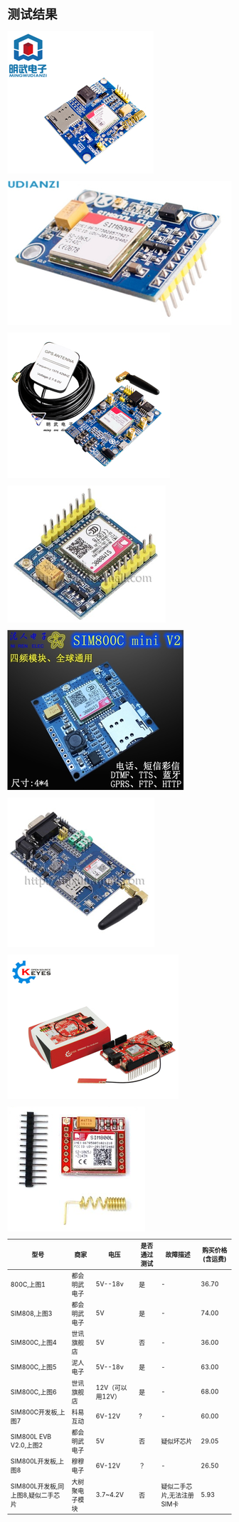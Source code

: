 # 测试结果

![s](s/001.png)

![s](s/002.png)

![s](s/003.png)

![s](s/004.png)

![s](s/005.png)

![s](s/006.png)

![s](s/007.png)

![s](s/008.png)

| 型号                               | 商家           | 电压             | 是否通过测试 | 故障描述                   | 购买价格(含运费) |
| ---------------------------------- | -------------- | ---------------- | ------------ | -------------------------- | ---------------- |
| 800C,上图1                         | 都会明武电子   | 5V--18v          | 是           | -                          | 36.70            |
| SIM808,上图3                       | 都会明武电子   | 5V               | 是           | -                          | 74.00            |
| SIM800C,上图4                      | 世讯旗舰店     | 5V               | 否           | -                          | 36.00            |
| SIM800C,上图5                      | 泥人电子       | 5V--18v          | 是           | -                          | 63.00            |
| SIM800C,上图6                      | 世讯旗舰店     | 12V（可以用12V） | 是           | -                          | 68.00            |
| SIM800C开发板,上图7                | 科易互动       | 6V-12V           | ?            | -                          | 60.00            |
| SIM800L EVB V2.0,上图2             | 都会明武电子   | 5V               | 否           | 疑似坏芯片                 | 29.05            |
| SIM800L开发板,上图8                | 穆穆电子       | 6V-12V           | ？           | -                          | 26.50            |
| SIM800L开发板,同上图8,疑似二手芯片 | 大树聚电子模块 | 3.7~4.2V         | 否           | 疑似二手芯片,无法注册SIM卡 | 5.93             |

